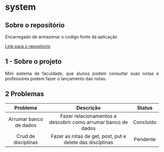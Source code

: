 # system

## Sobre o repositório

<p align="justify"> Encarregado de armazenar o codigo fonte da aplicação</p>

[Link para o repositorio](https://github.com/thallysbraz/Crud)

## 1 - Sobre o projeto

<p align="justify">Mini sistema de faculdade, que alunos podem consultar suas notas e professores podem fazer o lançamento das notas.</p>

## 2 Problemas

|        Problema        |                           Descrição                           |  Status   |
| :--------------------: | :-----------------------------------------------------------: | :-------: |
| Arrumar banco de dados | Fazer relacionamentos e descobrir como arrumar banco de dados | Concluido |
|  Crud de disciplinas   |   Fazer as rotas de get, post, put e delete das disciplinas   | Pendente  |
